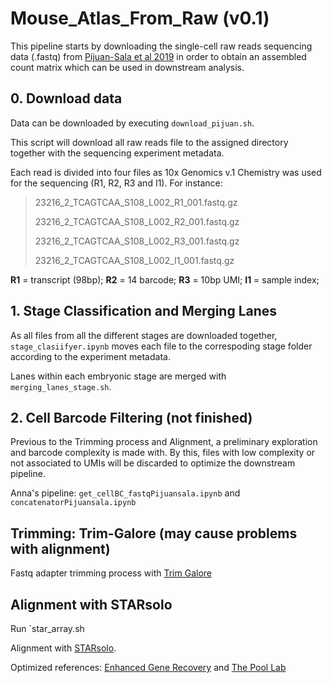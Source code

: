 # Mouse_Atlas_From_Raw (v0.1)
This pipeline starts by downloading the single-cell raw reads sequencing data (.fastq) from [Pijuan-Sala et al 2019](https://www.nature.com/articles/s41586-019-0933-9) in order to obtain an assembled count matrix which can be used in downstream analysis.

## 0. Download data
Data can be downloaded by executing `download_pijuan.sh`.

This script will download all raw reads file to the assigned directory together with the sequencing experiment metadata.

Each read is divided into four files as 10x Genomics v.1 Chemistry was used for the sequencing (R1, R2, R3 and I1). For instance:

> 23216_2_TCAGTCAA_S108_L002_R1_001.fastq.gz
> 
> 23216_2_TCAGTCAA_S108_L002_R2_001.fastq.gz
> 
> 23216_2_TCAGTCAA_S108_L002_R3_001.fastq.gz
> 
> 23216_2_TCAGTCAA_S108_L002_I1_001.fastq.gz

**R1** = transcript (98bp); 
**R2** = 14 barcode; 
**R3** = 10bp UMI;
**I1** = sample index; 

## 1. Stage Classification and Merging Lanes
As all files from all the different stages are downloaded together, `stage_clasiifyer.ipynb` moves each file to the correspoding stage folder according to the experiment metadata.

Lanes within each embryonic stage are merged with `merging_lanes_stage.sh`.

## 2. Cell Barcode Filtering (not finished)
Previous to the Trimming process and Alignment, a preliminary exploration and barcode complexity is made with. By this, files with low complexity or not associated to UMIs will be discarded to optimize the downstream pipeline.

Anna's pipeline: `get_cellBC_fastqPijuansala.ipynb` and `concatenatorPijuansala.ipynb`

## Trimming: Trim-Galore (may cause problems with alignment)
Fastq adapter trimming process with [Trim Galore](https://github.com/FelixKrueger/TrimGalore)

## Alignment with STARsolo

Run `star_array.sh

Alignment with [STARsolo](https://github.com/alexdobin/STAR/blob/master/docs/STARsolo.md).

Optimized references: [Enhanced Gene Recovery](https://www.biorxiv.org/content/10.1101/2022.04.26.489449v1.full) and [The Pool Lab](https://www.thepoollab.org/resources)

